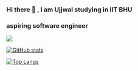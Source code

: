 ### Hi there 👋 , I am Ujjwal studying in IIT BHU

### aspiring software engineer

![](https://komarev.com/ghpvc/?username=ujjwal77&color=green)



[![GitHub stats](https://github-readme-stats.vercel.app/api?username=ujjwal77&count_private=true&show_icons=true&theme=radical)](https://github.com/anuraghazra/github-readme-stats)







[![Top Langs](https://github-readme-stats.vercel.app/api/top-langs/?username=ujjwal77&layout=compact)](https://github.com/anuraghazra/github-readme-stats)
<!--
**ujjwal77/ujjwal77** is a ✨ _special_ ✨ repository because its `README.md` (this file) appears on your GitHub profile.

Here are some ideas to get you started:

- 🔭 I’m currently working on ...
- 🌱 I’m currently learning ...
- 👯 I’m looking to collaborate on ...
- 🤔 I’m looking for help with ...
- 💬 Ask me about ...
- 📫 How to reach me: ...
- 😄 Pronouns: ...
- ⚡ Fun fact: ...
-->
